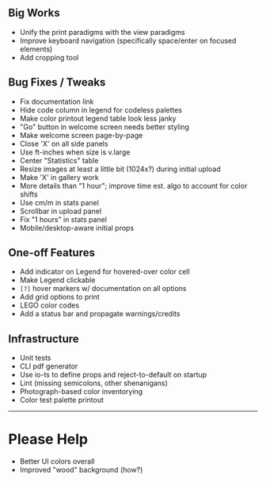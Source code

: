 ## Big Works

* Unify the print paradigms with the view paradigms
* Improve keyboard navigation (specifically space/enter on focused elements)
* Add cropping tool

## Bug Fixes / Tweaks

* Fix documentation link
* Hide code column in legend for codeless palettes
* Make color printout legend table look less janky
* "Go" button in welcome screen needs better styling
* Make welcome screen page-by-page
* Close 'X' on all side panels
* Use ft-inches when size is v.large
* Center "Statistics" table
* Resize images at least a little bit (1024x?) during initial upload
* Make 'X' in gallery work
* More details than "1 hour"; improve time est. algo to account for color shifts
* Use cm/m in stats panel
* Scrollbar in upload panel
* Fix "1 hours" in stats panel
* Mobile/desktop-aware initial props

## One-off Features

* Add indicator on Legend for hovered-over color cell
* Make Legend clickable
* `[?]` hover markers w/ documentation on all options
* Add grid options to print
* LEGO color codes
* Add a status bar and propagate warnings/credits

## Infrastructure

* Unit tests
* CLI pdf generator
* Use io-ts to define props and reject-to-default on startup
* Lint (missing semicolons, other shenanigans)
* Photograph-based color inventorying
* Color test palette printout


 ----

# Please Help

 * Better UI colors overall
 * Improved "wood" background (how?)

